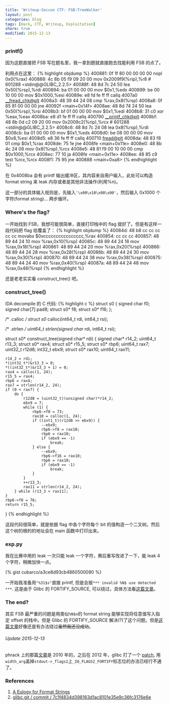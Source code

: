 ```yaml
---
title: 'Writeup-Seccon CTF: FSB:TreeWalker'
layout: post
categories: blog
tags: [Hack, CTF, Writeup, Exploitation]
share: true
modified: 2015-12-13
---
```


### printf()

因为这题直接把 FSB 写在题名里，我一拿到题就直接跑去找能利用 FSB 的点了。

利用点在这里：
{% highlight objdump %}
400881:	0f 1f 80 00 00 00 00 	nopl   0x0(%rax)
400888:	4c 8b 05 f9 09 20 00 	mov    0x2009f9(%rip),%r8        # 601288 <stdin@@GLIBC_2.2.5>
40088f:	48 8d 7c 24 50       	lea    0x50(%rsp),%rdi
400894:	ba 01 00 00 00       	mov    $0x1,%edx
400899:	be 00 10 00 00       	mov    $0x1000,%esi
40089e:	e8 fd fe ff ff       	callq  4007a0 <__fread_chk@plt>
4008a3:	48 39 44 24 08       	cmp    %rax,0x8(%rsp)
4008a8:	0f 85 81 00 00 00    	jne    40092f <main+0x14f>
4008ae:	48 8d 74 24 50       	lea    0x50(%rsp),%rsi
4008b3:	bf 01 00 00 00       	mov    $0x1,%edi
4008b8:	31 c0                	xor    %eax,%eax
4008ba:	e8 d1 fe ff ff       	callq  400790 <__printf_chk@plt>
4008bf:	48 8b 0d c2 09 20 00 	mov    0x2009c2(%rip),%rcx        # 601288 <stdin@@GLIBC_2.2.5>
4008c6:	48 8d 7c 24 08       	lea    0x8(%rsp),%rdi
4008cb:	ba 01 00 00 00       	mov    $0x1,%edx
4008d0:	be 08 00 00 00       	mov    $0x8,%esi
4008d5:	e8 36 fe ff ff       	callq  400710 <fread@plt>
4008da:	48 83 f8 01          	cmp    $0x1,%rax
4008de:	75 1e                	jne    4008fe <main+0x11e>
4008e0:	48 8b 4c 24 08       	mov    0x8(%rsp),%rcx
4008e5:	48 81 f9 00 10 00 00 	cmp    $0x1000,%rcx
4008ec:	77 10                	ja     4008fe <main+0x11e>
4008ee:	48 85 c9             	test   %rcx,%rcx
4008f1:	75 95                	jne    400888 <main+0xa8>
{% endhighlight %}

在 0x4008ba 会有 printf 输出缓冲区，其内容来自用户输入，此处可以构造 format string 来 leak 内存或者是其他非法操作(利用%n)。

这一部分的具体输入规则是，先输入`'\x00\x10\x00\x00'`，然后输入 0x1000 个字符(format string)… 两步循环。

### Where's the flag?

一开始找到 FSB，我想可能很简单，直接打印栈中的 flag 就好了。但是有这样一段代码把 flag 给覆盖了：
{% highlight objdump %}
40084d:	48 b8 cc cc cc cc cc 	movabs $0xcccccccccccccccc,%rax
400854:	cc cc cc
400857:	48 89 44 24 10       	mov    %rax,0x10(%rsp)
40085c:	48 89 44 24 18       	mov    %rax,0x18(%rsp)
400861:	48 89 44 24 20       	mov    %rax,0x20(%rsp)
400866:	48 89 44 24 28       	mov    %rax,0x28(%rsp)
40086b:	48 89 44 24 30       	mov    %rax,0x30(%rsp)
400870:	48 89 44 24 38       	mov    %rax,0x38(%rsp)
400875:	48 89 44 24 40       	mov    %rax,0x40(%rsp)
40087a:	48 89 44 24 48       	mov    %rax,0x48(%rsp)
{% endhighlight %}

还是老老实实看 construct_tree() 吧。

### construct_tree()

IDA decompile 的 C 代码:
{% highlight c %}
struct s0 {
    signed char f0;
    signed char[7] pad8;
    struct s0* f8;
    struct s0* f16;
};

/* .calloc */
struct s0* calloc(int64_t rdi, int64_t rsi);

/* .strlen */
uint64_t strlen(signed char* rdi, int64_t rsi);

struct s0* construct_tree(signed char* rdi) {
    signed char* r14_2;
    uint64_t r13_3;
    struct s0* rax4;
    struct s0* r15_5;
    struct s0* rbp6;
    uint64_t rax7;
    uint32_t r12d8;
    int32_t ebx9;
    struct s0* rax10;
    uint64_t rax11;

    r14_2 = rdi;
    *(int32_t*)&r13_3 = 0;
    *((int32_t*)&r13_3 + 1) = 0;
    rax4 = calloc(1, 24);
    r15_5 = rax4;
    rbp6 = rax4;
    rax7 = strlen(r14_2, 24);
    if (0 < rax7) {
        do {
            r12d8 = (uint32_t)(unsigned char)*r14_2;
            ebx9 = 7;
            while (1) {
                rbp6->f0 = 73;
                rax10 = calloc(1, 24);
                if ((int1_t)(r12d8 >> ebx9)) {
                    --ebx9;
                    rbp6->f8 = rax10;
                    rbp6 = rax10;
                    if (ebx9 == -1)
                        break;
                } else {
                    --ebx9;
                    rbp6->f16 = rax10;
                    rbp6 = rax10;
                    if (ebx9 == -1)
                        break;
                }
            }
            ++r13_3;
            rax11 = strlen(r14_2, 24);
        } while (r13_3 < rax11);
    }
    rbp6->f0 = 76;
    return r15_5;
}
{% endhighlight %}

这段代码很简单，就是依据 flag 中各个字符每个 bit 的值构造一个二叉树。然后这个树的根的的地址会在 main 函数中打印出来。

### exp.py

我在比赛中用的 leak 一次只能 leak 一个字符，赛后重写改进了一下，能 leak 4 个字符，稍微加快一点。

{% gist cubarco/a3ce8d93cb4860500090 %}

一开始我准备用`"%31$s"`直接 printf, 但是会报`*** invalid %N$ use detected ***`. 这是由于 Glibc 的 FORTIFY_SOURCE, 可以绕过，具体方法看[这篇文章][1]。

### The end?

其实 FSB 最严重的问题是用类似`%N$n`的 format string 能够实现将任意值写入指定 offset 的栈中。但是 Glibc 的 FORTIFY_SOURCE 解决(?)了这个问题。但是[这篇文章][1]好像还是有办法绕过<del>虽然我还没成功</del>。

###### Update 2015-12-13

phrack 上的那篇[文章][1]是 2010 年的，之后在 2012 年，glibc 打了一个 [patch][2], 用`width_arg`盖掉`stdout->_flags2`上`_IO_FLAGS2_FORTIFY`标志位的办法已经行不通了。

### References
1. [A Eulogy for Format Strings][1]
2. [glibc.git / commit / 7c1f4834d398163d1ac8101e35e9c36fc3176e6e][2]

[1]: http://phrack.org/issues/67/9.html
[2]: http://repo.or.cz/glibc.git/commit/7c1f4834d398163d1ac8101e35e9c36fc3176e6e
